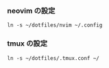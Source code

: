 ### neovim の設定

```
ln -s ~/dotfiles/nvim ~/.config
```

### tmux の設定

```
ln -s ~/dotfiles/.tmux.conf ~/
```
